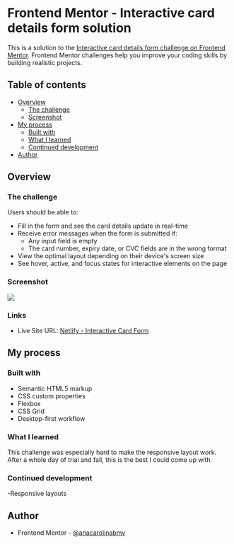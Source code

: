 # Frontend Mentor - Interactive card details form solution

This is a solution to the [Interactive card details form challenge on Frontend Mentor](https://www.frontendmentor.io/challenges/interactive-card-details-form-XpS8cKZDWw). Frontend Mentor challenges help you improve your coding skills by building realistic projects.

## Table of contents

- [Overview](#overview)
  - [The challenge](#the-challenge)
  - [Screenshot](#screenshot)
- [My process](#my-process)
  - [Built with](#built-with)
  - [What I learned](#what-i-learned)
  - [Continued development](#continued-development)
- [Author](#author)

## Overview

### The challenge

Users should be able to:

- Fill in the form and see the card details update in real-time
- Receive error messages when the form is submitted if:
  - Any input field is empty
  - The card number, expiry date, or CVC fields are in the wrong format
- View the optimal layout depending on their device's screen size
- See hover, active, and focus states for interactive elements on the page

### Screenshot

![](screenshot.jpg)

### Links

- Live Site URL: [Netlify - Interactive Card Form](https://fm-interactive-card-form.netlify.app/)

## My process

### Built with

- Semantic HTML5 markup
- CSS custom properties
- Flexbox
- CSS Grid
- Desktop-first workflow

### What I learned

This challenge was especially hard to make the responsive layout work. After a whole day of trial and fail, this is the best I could come up with.

### Continued development

-Responsive layouts

## Author

- Frontend Mentor - [@anacarolinabmv](https://www.frontendmentor.io/profile/anacarolinabmv)
